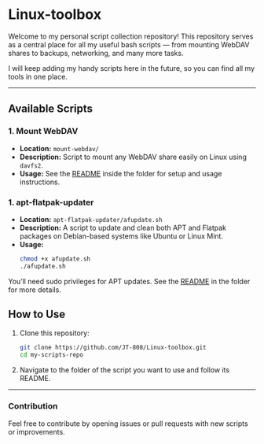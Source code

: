 # Linux-toolbox

Welcome to my personal script collection repository!
This repository serves as a central place for all my useful bash scripts — from mounting WebDAV shares to backups, networking, and many more tasks.

I will keep adding my handy scripts here in the future, so you can find all my tools in one place.

---

## Available Scripts

### 1. Mount WebDAV

- **Location:** `mount-webdav/`
- **Description:** Script to mount any WebDAV share easily on Linux using `davfs2`.
- **Usage:** See the [README](mount-webdav/README.md) inside the folder for setup and usage instructions.

### 1. apt-flatpak-updater

- **Location:** `apt-flatpak-updater/afupdate.sh`
- **Description:** A script to update and clean both APT and Flatpak packages on Debian-based systems like Ubuntu or Linux Mint.
- **Usage:**
  ```bash
  chmod +x afupdate.sh
  ./afupdate.sh
  ```
You’ll need sudo privileges for APT updates.
See the [README](apt-flatpak-updater/README.md) in the folder for more details.


## How to Use

1. Clone this repository:
   ```bash
   git clone https://github.com/JT-808/Linux-toolbox.git
   cd my-scripts-repo

2. Navigate to the folder of the script you want to use and follow its README.

---
### Contribution
Feel free to contribute by opening issues or pull requests with new scripts or improvements.


